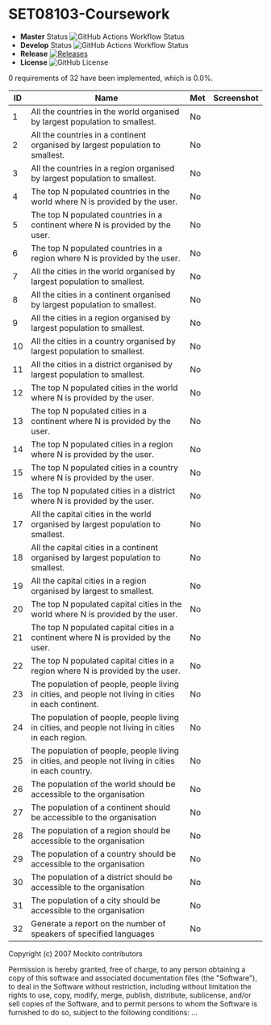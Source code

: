 # SET08103-Coursework
* **Master** Status ![GitHub Actions Workflow Status](https://img.shields.io/github/actions/workflow/status/SET08103-Group-17/SET08103-Coursework/main.yml?branch=master&labelColor=blue)
* **Develop** Status ![GitHub Actions Workflow Status](https://img.shields.io/github/actions/workflow/status/SET08103-Group-17/SET08103-Coursework/main.yml?branch=develop&labelColor=blue)
* **Release** [![Releases](https://img.shields.io/github/release/SET08103-Group-17/SET08103-Coursework/all.svg?labelColor=orange&label)](https://github.com/SET08103-Group-17/SET08103-Coursework/releases)
* **License** ![GitHub License](https://img.shields.io/github/license/SET08103-Group-17/SET08103-Coursework)

0 requirements of 32 have been implemented, which is 0.0%.

| ID | Name                                                                                                  | Met | Screenshot |
|----|-------------------------------------------------------------------------------------------------------|-----|------------|
| 1  | All the countries in the world organised by largest population to smallest.                           | No  |            |
| 2  | All the countries in a continent organised by largest population to smallest.                         | No  |            |
| 3  | All the countries in a region organised by largest population to smallest.                            | No  |            |
| 4  | The top N populated countries in the world where N is provided by the user.                           | No  |            |
| 5  | The top N populated countries in a continent where N is provided by the user.                         | No  |            |
| 6  | The top N populated countries in a region where N is provided by the user.                            | No  |            |
| 7  | All the cities in the world organised by largest population to smallest.                              | No  |            |
| 8  | All the cities in a continent organised by largest population to smallest.                            | No  |            |
| 9  | All the cities in a region organised by largest population to smallest.                               | No  |            |
| 10 | All the cities in a country organised by largest population to smallest.                              | No  |            |
| 11 | All the cities in a district organised by largest population to smallest.                             | No  |            |
| 12 | The top N populated cities in the world where N is provided by the user.                              | No  |            |
| 13 | The top N populated cities in a continent where N is provided by the user.                            | No  |            |
| 14 | The top N populated cities in a region where N is provided by the user.                               | No  |            |
| 15 | The top N populated cities in a country where N is provided by the user.                              | No  |            |
| 16 | The top N populated cities in a district where N is provided by the user.                             | No  |            |
| 17 | All the capital cities in the world organised by largest population to smallest.                      | No  |            |
| 18 | All the capital cities in a continent organised by largest population to smallest.                    | No  |            |
| 19 | All the capital cities in a region organised by largest to smallest.                                  | No  |            |
| 20 | The top N populated capital cities in the world where N is provided by the user.                      | No  |            |
| 21 | The top N populated capital cities in a continent where N is provided by the user.                    | No  |            |
| 22 | The top N populated capital cities in a region where N is provided by the user.                       | No  |            |
| 23 | The population of people, people living in cities, and people not living in cities in each continent. | No  |            |
| 24 | The population of people, people living in cities, and people not living in cities in each region.    | No  |            |
| 25 | The population of people, people living in cities, and people not living in cities in each country.   | No  |            |
| 26 | The population of the world should be accessible to the organisation                                  | No  |            |
| 27 | The population of a continent should be accessible to the organisation                                | No  |            |
| 28 | The population of a region should be accessible to the organisation                                   | No  |            |
| 29 | The population of a country should be accessible to the organisation                                  | No  |            |
| 30 | The population of a district should be accessible to the organisation                                 | No  |            |
| 31 | The population of a city should be accessible to the organisation                                     | No  |            |
| 32 | Generate a report on the number of speakers of specified languages                                    | No  |            |

Copyright (c) 2007 Mockito contributors

Permission is hereby granted, free of charge, to any person obtaining a copy
of this software and associated documentation files (the "Software"), to deal
in the Software without restriction, including without limitation the rights
to use, copy, modify, merge, publish, distribute, sublicense, and/or sell
copies of the Software, and to permit persons to whom the Software is
furnished to do so, subject to the following conditions: ...
